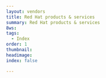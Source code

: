 ```yaml
---
layout: vendors
title: Red Hat products & services
summary: Red Hat products & services
8ws:
tags:
  - Index
order: 1
thumbnail:
headimage:
index: false

---
```

